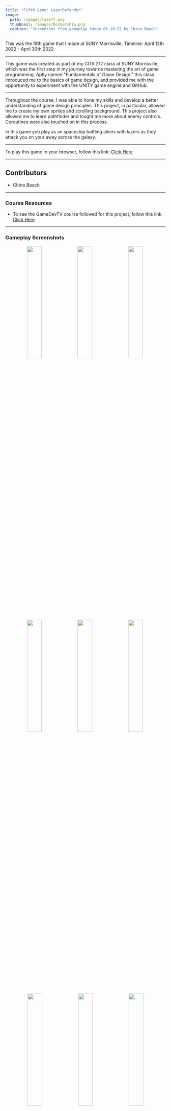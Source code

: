 ```yaml
---
title: "Fifth Game: LazerDefender"
image: 
  path: /images/lazef7.png
  thumbnail: /images/Rocketship.png
  caption: "Screenshot from gameplay taken 05-10-22 by Chino Beach"
---
```


This was the fifth game that I made at SUNY Morrisville.
Timeline: April 12th 2022 - April 30th 2022

---
 
This game was created as part of my CITA 212 class at SUNY Morrisville, which was the first step in my journey towards mastering the art of game programming. Aptly named "Fundamentals of Game Design," this class introduced me to the basics of game design, and provided me with the opportunity to experiment with the UNITY game engine and GitHub.

---

Throughout the course, I was able to hone my skills and develop a better understanding of game design principles. This project, in particular, allowed me to create my own sprites and scrolling background. This project also allowed me to learn pathfinder and tought me more about enemy controls. Coroutines were also touched on in this process.

In this game you play as an spaceship battling aliens with lazers as they attack you on your away across the galaxy.

---

To play this game in your browser, follow this link: <a href="https://chinobeach.itch.io/lazer-defender">Click Here</a> 

---

## Contributors
* Chino Beach

---

### Course Resources
* To see the GameDevTV course followed for this project, follow this link: <a href="https://www.gamedev.tv/courses/enrolled/1394720">Click Here</a> 

---

### Gameplay Screenshots
<div align="center">

  <img src="/images/lazef1.png" alt="" width="30%">&nbsp;
  <img src="/images/lazef2.png" alt="" width="30%">&nbsp;
  <img src="/images/lazef3.png" alt="" width="30%">&nbsp; 
  <img src="/images/lazef4.png" alt="" width="30%">&nbsp;
  <img src="/images/lazef5.png" alt="" width="30%">&nbsp;
  <img src="/images/lazef6.png" alt="" width="30%">&nbsp;
  <img src="/images/lazef7.png" alt="" width="30%">&nbsp;
  <img src="/images/lazef8.png" alt="" width="30%">&nbsp;
  <img src="/images/lazef9.png" alt="" width="30%">

</div>

---

### Sprites I made
<div align="center">

  <img src="/images/enemylazer.png" alt="" width="45%">&nbsp;
  <img src="/images/enemyRocket.png" alt="" width="45%">&nbsp;
  <img src="/images/enemyShip2.png" alt="" width="30%">&nbsp; 
  <img src="/images/playerlazer.png" alt="" width="30%">&nbsp;
  <img src="/images/Rocketship.png" alt="" width="30%">

</div>

### Scrolling Background Images I made
<div align="center">

  <img src="/images/space.png" alt="" width="45%">&nbsp;
  <img src="/images/space0.png" alt="" width="45%">&nbsp;
  <img src="/images/space1.png" alt="" width="45%">&nbsp; 
  <img src="/images/space2r.png" alt="" width="45%">

</div>

---

Link to GitHub Repository: <a href="https://github.com/ChinoBeach/LazerDefender">Click Here</a>
